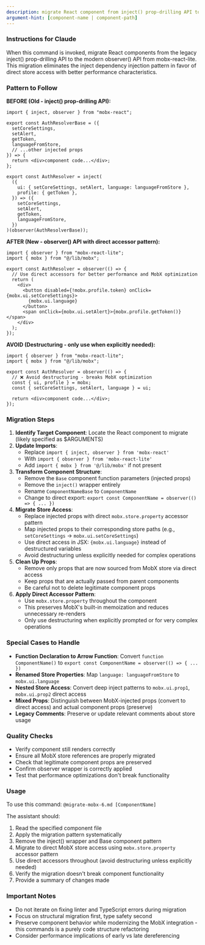 ```yaml
---
description: migrate React component from inject() prop-drilling API to observer() API from mobx-react-lite
argument-hint: [component-name | component-path]
---
```


### Instructions for Claude

When this command is invoked, migrate React components from the legacy inject() prop-drilling API to the modern observer() API from mobx-react-lite.
This migration eliminates the inject dependency injection pattern in favor of direct store access with better performance characteristics.

### Pattern to Follow

**BEFORE (Old - inject() prop-drilling API):**

```tsx
import { inject, observer } from "mobx-react";

export const AuthResolverBase = ({
  setCoreSettings,
  setAlert,
  getToken,
  languageFromStore,
  // ...other injected props
}) => {
  return <div>component code...</div>;
};

export const AuthResolver = inject(
  ({
    ui: { setCoreSettings, setAlert, language: languageFromStore },
    profile: { getToken },
  }) => ({
    setCoreSettings,
    setAlert,
    getToken,
    languageFromStore,
  })
)(observer(AuthResolverBase));
```

**AFTER (New - observer() API with direct accessor pattern):**

```tsx
import { observer } from "mobx-react-lite";
import { mobx } from "@/lib/mobx";

export const AuthResolver = observer(() => {
  // Use direct accessors for better performance and MobX optimization
  return (
    <div>
      <button disabled={!mobx.profile.token} onClick={mobx.ui.setCoreSettings}>
        {mobx.ui.language}
      </button>
      <span onClick={mobx.ui.setAlert}>{mobx.profile.getToken()}</span>
    </div>
  );
});
```

**AVOID (Destructuring - only use when explicitly needed):**

```tsx
import { observer } from "mobx-react-lite";
import { mobx } from "@/lib/mobx";

export const AuthResolver = observer(() => {
  // ❌ Avoid destructuring - breaks MobX optimization
  const { ui, profile } = mobx;
  const { setCoreSettings, setAlert, language } = ui;

  return <div>component code...</div>;
});
```

### Migration Steps

1. **Identify Target Component**: Locate the React component to migrate (likely specified as $ARGUMENTS)
2. **Update Imports**:
   - Replace `import { inject, observer } from 'mobx-react'`
   - With `import { observer } from 'mobx-react-lite'`
   - Add `import { mobx } from '@/lib/mobx'` if not present
3. **Transform Component Structure**:
   - Remove the `Base` component function parameters (injected props)
   - Remove the `inject()` wrapper entirely
   - Rename `ComponentNameBase` to `ComponentName`
   - Change to direct export: `export const ComponentName = observer(() => { ... })`
4. **Migrate Store Access**:
   - Replace injected props with direct `mobx.store.property` accessor pattern
   - Map injected props to their corresponding store paths (e.g., `setCoreSettings` → `mobx.ui.setCoreSettings`)
   - Use direct access in JSX: `{mobx.ui.language}` instead of destructured variables
   - Avoid destructuring unless explicitly needed for complex operations
5. **Clean Up Props**:
   - Remove only props that are now sourced from MobX store via direct access
   - Keep props that are actually passed from parent components
   - Be careful not to delete legitimate component props
6. **Apply Direct Accessor Pattern**:
   - Use `mobx.store.property` throughout the component
   - This preserves MobX's built-in memoization and reduces unnecessary re-renders
   - Only use destructuring when explicitly prompted or for very complex operations

### Special Cases to Handle

- **Function Declaration to Arrow Function**: Convert `function ComponentName()` to `export const ComponentName = observer(() => { ... })`
- **Renamed Store Properties**: Map `language: languageFromStore` to `mobx.ui.language`
- **Nested Store Access**: Convert deep inject patterns to `mobx.ui.prop1`, `mobx.ui.prop2` direct access
- **Mixed Props**: Distinguish between MobX-injected props (convert to direct access) and actual component props (preserve)
- **Legacy Comments**: Preserve or update relevant comments about store usage

### Quality Checks

- Verify component still renders correctly
- Ensure all MobX store references are properly migrated
- Check that legitimate component props are preserved
- Confirm observer wrapper is correctly applied
- Test that performance optimizations don't break functionality

### Usage

To use this command: `@migrate-mobx-6.md [ComponentName]`

The assistant should:

1. Read the specified component file
2. Apply the migration pattern systematically
3. Remove the inject() wrapper and Base component pattern
4. Migrate to direct MobX store access using `mobx.store.property` accessor pattern
5. Use direct accessors throughout (avoid destructuring unless explicitly needed)
6. Verify the migration doesn't break component functionality
7. Provide a summary of changes made

### Important Notes

- Do not iterate on fixing linter and TypeScript errors during migration
- Focus on structural migration first, type safety second
- Preserve component behavior while modernizing the MobX integration - this commands is a purely code structure refactoring
- Consider performance implications of early vs late dereferencing
